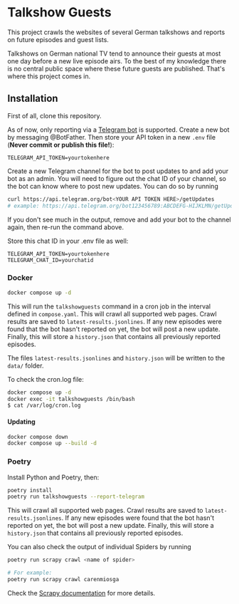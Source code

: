 # Talkshow Guests

This project crawls the websites of several German talkshows and reports on future episodes and guest lists.

Talkshows on German national TV tend to announce their guests at most one day before a new live episode airs.
To the best of my knowledge there is no central public space where these future guests are published.
That's where this project comes in.

## Installation

First of all, clone this repository.

As of now, only reporting via a [Telegram bot](https://core.telegram.org/bots) is supported.
Create a new bot by messaging @BotFather.
Then store your API token in a new `.env` file (**Never commit or publish this file!**):

```
TELEGRAM_API_TOKEN=yourtokenhere
```

Create a new Telegram channel for the bot to post updates to and add your bot as an admin.
You will need to figure out the chat ID of your channel, so the bot can know where to post new updates.
You can do so by running
```bash
curl https://api.telegram.org/bot<YOUR API TOKEN HERE>/getUpdates
# example: https://api.telegram.org/bot123456789:ABCDEFG-HIJKLMN/getUpdates
```
If you don't see much in the output, remove and add your bot to the channel again, then re-run the command above.

Store this chat ID in your .env file as well:
```
TELEGRAM_API_TOKEN=yourtokenhere
TELEGRAM_CHAT_ID=yourchatid
```

### Docker

```bash
docker compose up -d
```

This will run the `talkshowguests` command in a cron job in the interval defined in `compose.yaml`.
This will crawl all supported web pages.
Crawl results are saved to `latest-results.jsonlines`.
If any new episodes were found that the bot hasn't reported on yet,
the bot will post a new update.
Finally, this will store a `history.json` that contains all previously reported episodes.

The files
`latest-results.jsonlines` and `history.json` will be written to the `data/` folder.

To check the cron.log file:
```bash
docker compose up -d
docker exec -it talkshowguests /bin/bash
$ cat /var/log/cron.log
```

#### Updating

```bash
docker compose down
docker compose up --build -d
```

### Poetry

Install Python and Poetry, then:

```bash
poetry install
poetry run talkshowguests --report-telegram
```

This will crawl all supported web pages.
Crawl results are saved to `latest-results.jsonlines`.
If any new episodes were found that the bot hasn't reported on yet,
the bot will post a new update.
Finally, this will store a `history.json` that contains all previously reported episodes.

You can also check the output of individual Spiders by running
```bash
poetry run scrapy crawl <name of spider>

# For example:
poetry run scrapy crawl carenmiosga
```
Check the [Scrapy documentation](https://docs.scrapy.org/en/latest/) for more details.
